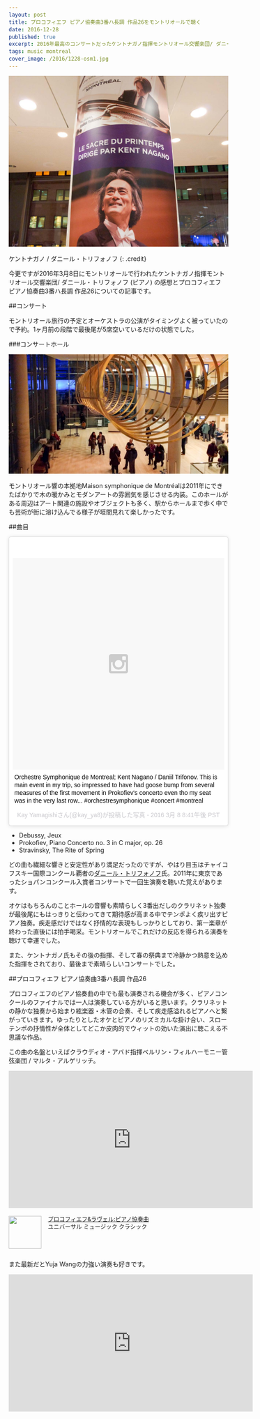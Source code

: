 ```yaml
---
layout: post
title: プロコフィエフ ピアノ協奏曲3番ハ長調 作品26をモントリオールで聴く
date: 2016-12-28
published: true
excerpt: 2016年最高のコンサートだったケントナガノ指揮モントリオール交響楽団/ ダニール・トリフォノフの感想など
tags: music montreal
cover_image: /2016/1228-osm1.jpg
---
```


![ケントナガノ / ダニール・トリフォノフ](/images/2016/1228-osm1.jpg)

ケントナガノ / ダニール・トリフォノフ
{: .credit}

今更ですが2016年3月8日にモントリオールで行われたケントナガノ指揮モントリオール交響楽団/ ダニール・トリフォノフ (ピアノ) の感想とプロコフィエフ ピアノ協奏曲3番ハ長調 作品26についての記事です。

##コンサート

モントリオール旅行の予定とオーケストラの公演がタイミングよく被っていたので予約。1ヶ月前の段階で最後尾が5席空いているだけの状態でした。

###コンサートホール

![Maison symphonique de Montréal](/images/2016/1228-osm2.jpg)

モントリオール響の本拠地Maison symphonique de Montréalは2011年にできたばかりで木の暖かみとモダンアートの雰囲気を感じさせる内装。このホールがある周辺はアート関連の施設やオブジェクトも多く、駅からホールまで歩く中でも芸術が街に溶け込んでる様子が垣間見れて楽しかったです。

##曲目

<blockquote class="instagram-media" data-instgrm-captioned data-instgrm-version="6" style=" background:#FFF; border:0; border-radius:3px; box-shadow:0 0 1px 0 rgba(0,0,0,0.5),0 1px 10px 0 rgba(0,0,0,0.15); margin: 1px; max-width:658px; padding:0; width:99.375%; width:-webkit-calc(100% - 2px); width:calc(100% - 2px);"><div style="padding:8px;"> <div style=" background:#F8F8F8; line-height:0; margin-top:40px; padding:50.0% 0; text-align:center; width:100%;"> <div style=" background:url(data:image/png;base64,iVBORw0KGgoAAAANSUhEUgAAACwAAAAsCAMAAAApWqozAAAAGFBMVEUiIiI9PT0eHh4gIB4hIBkcHBwcHBwcHBydr+JQAAAACHRSTlMABA4YHyQsM5jtaMwAAADfSURBVDjL7ZVBEgMhCAQBAf//42xcNbpAqakcM0ftUmFAAIBE81IqBJdS3lS6zs3bIpB9WED3YYXFPmHRfT8sgyrCP1x8uEUxLMzNWElFOYCV6mHWWwMzdPEKHlhLw7NWJqkHc4uIZphavDzA2JPzUDsBZziNae2S6owH8xPmX8G7zzgKEOPUoYHvGz1TBCxMkd3kwNVbU0gKHkx+iZILf77IofhrY1nYFnB/lQPb79drWOyJVa/DAvg9B/rLB4cC+Nqgdz/TvBbBnr6GBReqn/nRmDgaQEej7WhonozjF+Y2I/fZou/qAAAAAElFTkSuQmCC); display:block; height:44px; margin:0 auto -44px; position:relative; top:-22px; width:44px;"></div></div> <p style=" margin:8px 0 0 0; padding:0 4px;"> <a href="https://www.instagram.com/p/BCuCB5Fw9b0/" style=" color:#000; font-family:Arial,sans-serif; font-size:14px; font-style:normal; font-weight:normal; line-height:17px; text-decoration:none; word-wrap:break-word;" target="_blank">Orchestre Symphonique de Montreal; Kent Nagano / Daniil Trifonov. This is main event in my trip, so impressed to have had goose bump from several measures of the first movement in Prokofiev&#39;s concerto even tho my seat was in the very last row... #orchestresymphonique #concert #montreal</a></p> <p style=" color:#c9c8cd; font-family:Arial,sans-serif; font-size:14px; line-height:17px; margin-bottom:0; margin-top:8px; overflow:hidden; padding:8px 0 7px; text-align:center; text-overflow:ellipsis; white-space:nowrap;">Kay Yamagishiさん(@kay_ya8)が投稿した写真 - <time style=" font-family:Arial,sans-serif; font-size:14px; line-height:17px;" datetime="2016-03-09T04:41:50+00:00">2016  3月 8 8:41午後 PST</time></p></div></blockquote>
<script async defer src="//platform.instagram.com/en_US/embeds.js"></script>

- Debussy, Jeux
- Prokofiev, Piano Concerto no. 3 in C major, op. 26
- Stravinsky, The Rite of Spring

どの曲も繊細な響きと安定性があり満足だったのですが、やはり目玉はチャイコフスキー国際コンクール覇者の[ダニール・トリフォノフ](https://ja.wikipedia.org/wiki/%E3%83%80%E3%83%8B%E3%83%BC%E3%83%AB%E3%83%BB%E3%83%88%E3%83%AA%E3%83%95%E3%82%A9%E3%83%8E%E3%83%95)氏。2011年に東京であったショパンコンクール入賞者コンサートで一回生演奏を聴いた覚えがあります。

オケはもちろんのことホールの音響も素晴らしく3番出だしのクラリネット独奏が最後尾にもはっきりと伝わってきて期待感が高まる中でテンポよく疾リ出すピアノ独奏。疾走感だけではなく抒情的な表現もしっかりとしており、第一楽章が終わった直後には拍手喝采。モントリオールでこれだけの反応を得られる演奏を聴けて幸運でした。

また、ケントナガノ氏もその後の指揮、そして春の祭典まで冷静かつ熱意を込めた指揮をされており、最後まで素晴らしいコンサートでした。


##プロコフィエフ ピアノ協奏曲3番ハ長調 作品26

プロコフィエフのピアノ協奏曲の中でも最も演奏される機会が多く、ピアノコンクールのファイナルでは一人は演奏している方がいると思います。クラリネットの静かな独奏から始まり絃楽器・木管の合奏、そして疾走感溢れるピアノへと繋がっていきます。ゆったりとしたオケとピアノのリズミカルな掛け合い、スローテンポの抒情性が全体としてどこか皮肉的でウィットの効いた演出に聴こえる不思議な作品。

この曲の名盤といえばクラウディオ・アバド指揮ベルリン・フィルハーモニー管弦楽団 / マルタ・アルゲリッチ。

<div class="videoWrapper">
  <iframe width="560" height="315" src="https://www.youtube.com/embed/SMwEhM83X5Q" frameborder="0" allowfullscreen></iframe>
</div>

<div class="babylink-box" style="overflow: hidden; font-size: small; zoom: 1; margin: 15px 0; text-align: left;"><div class="babylink-image" style="float: left; margin: 0px 15px 10px 0px; width: 75px; height: 75px; text-align: center;"><a href="https://www.amazon.co.jp/exec/obidos/ASIN/B002GKRTGK/selfreliant-22/" rel="nofollow" target="_blank"><img style="border-top: medium none; border-right: medium none; border-bottom: medium none; border-left: medium none;" src="https://images-fe.ssl-images-amazon.com/images/I/415p6eIgVsL._SL75_.jpg" width="75" height="75" /></a></div><div class="babylink-info" style="overflow: hidden; zoom: 1; line-height: 120%;"><div class="babylink-title" style="margin-bottom: 2px; line-height: 120%;"><a href="https://www.amazon.co.jp/exec/obidos/ASIN/B002GKRTGK/selfreliant-22/" rel="nofollow" target="_blank">プロコフィエフ&amp;ラヴェル:ピアノ協奏曲</a></div><div class="babylink-manufacturer" style="margin-bottom: 5px;">ユニバーサル ミュージック クラシック</div></div><div class="booklink-footer" style="clear: left"></div></div>

また最新だとYuja Wangの力強い演奏も好きです。

<div class="videoWrapper">
  <iframe width="560" height="315" src="https://www.youtube.com/embed/q4TyQ97Jcr0" frameborder="0" allowfullscreen></iframe>
</div>






